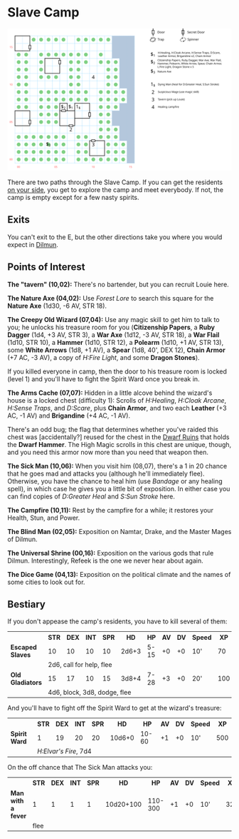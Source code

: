 # Slave Camp

[![map](slave-camp.svg)](slave-camp.svg)

There are two paths through the Slave Camp. If you can get the residents [on your side](../walkthrough.md#the-purgatory-day-spa-and-salon-slave-camp), you get to explore the camp and meet everybody. If not, the camp is empty except for a few nasty spirits.

## Exits

You can't exit to the E, but the other directions take you where you would expect in [Dilmun](dilmun.md).

## Points of Interest

**The "tavern" (10,02):** There's no bartender, but you can recruit Louie here.

**The Nature Axe (04,02):** Use *Forest Lore* to search this square for the **Nature Axe** (1d30, -6 AV, STR 18).

**The Creepy Old Wizard (07,04):** Use any magic skill to get him to talk to you; he unlocks his treasure room for you (**Citizenship Papers**, a **Ruby Dagger** (1d4, +3 AV, STR 3), a **War Axe** (1d12, -3 AV, STR 18), a **War Flail** (1d10, STR 10), a **Hammer** (1d10, STR 12), a **Polearm** (1d10, +1 AV, STR 13), some **White Arrows** (1d8, +1 AV), a **Spear** (1d8, 40', DEX 12), **Chain Armor** (+7 AC, -3 AV), a copy of *H:Fire Light*, and some **Dragon Stones**).

If you killed everyone in camp, then the door to his treasure room is locked (level 1) and you'll have to fight the Spirit Ward once you break in.

**The Arms Cache (07,07):** Hidden in a little alcove behind the wizard's house is a locked chest (difficulty 1): Scrolls of *H:Healing*, *H:Cloak Arcane*, *H:Sense Traps*, and *D:Scare*, plus **Chain Armor**, and two each **Leather** (+3 AC, -1 AV) and **Brigandine** (+4 AC, -1 AV).

There's an odd bug; the flag that determines whether you've raided this chest was [accidentally?] reused for the chest in the [Dwarf Ruins](dwarf-ruins.md) that holds the **Dwarf Hammer**. The High Magic scrolls in this chest are unique, though, and you need this armor now more than you need that weapon then.

**The Sick Man (10,06):** When you visit him (08,07), there's a 1 in 20 chance that he goes mad and attacks you (although he'll immediately flee). Otherwise, you have the chance to heal him (use *Bandage* or any healing spell), in which case he gives you a little bit of exposition. In either case you can find copies of *D:Greater Heal* and *S:Sun Stroke* here.

**The Campfire (10,11):** Rest by the campfire for a while; it restores your Health, Stun, and Power.

**The Blind Man (02,05):** Exposition on Namtar, Drake, and the Master Mages of Dilmun.

**The Universal Shrine (00,16):** Exposition on the various gods that rule Dilmun. Interestingly, Refeek is the one we never hear about again.

**The Dice Game (04,13):** Exposition on the political climate and the names of some cities to look out for.

## Bestiary

If you don't appease the camp's residents, you have to kill several of them:

<table>
  <tr>
    <th></th>
    <th>STR</th>
    <th>DEX</th>
    <th>INT</th>
    <th>SPR</th>
    <th>HD</th>
    <th>HP</th>
    <th>AV</th>
    <th>DV</th>
    <th>Speed</th>
    <th>XP</th>
  </tr>
    <tr>
    <td><b>Escaped Slaves</b></td>
    <td>10</td>
    <td>10</td>
    <td>10</td>
    <td>10</td>
    <td>2d6+3</td>
    <td>5-15</td>
    <td>+0</td>
    <td>+0</td>
    <td>10'</td>
    <td>70</td>
  </tr><tr>
    <td></td>
    <td colspan="10">2d6, call for help, flee</td>
  </tr>
  <tr>
    <td><b>Old Gladiators</b></td>
    <td>15</td>
    <td>17</td>
    <td>10</td>
    <td>15</td>
    <td>3d8+4</td>
    <td>7-28</td>
    <td>+3</td>
    <td>+0</td>
    <td>20'</td>
    <td>100</td>
  </tr><tr>
    <td></td>
    <td colspan="10">4d6, block, 3d8, dodge, flee</td>
  </tr>
</table>

And you'll have to fight off the Spirit Ward to get at the wizard's treasure:

<table>
  <tr>
    <th></th>
    <th>STR</th>
    <th>DEX</th>
    <th>INT</th>
    <th>SPR</th>
    <th>HD</th>
    <th>HP</th>
    <th>AV</th>
    <th>DV</th>
    <th>Speed</th>
    <th>XP</th>
  </tr>
  <tr>
    <td><b>Spirit Ward</b></td>
    <td>1</td>
    <td>19</td>
    <td>20</td>
    <td>20</td>
    <td>10d6+0</td>
    <td>10-60</td>
    <td>+1</td>
    <td>+0</td>
    <td>10'</td>
    <td>500</td>
  </tr><tr>
    <td></td>
    <td colspan="10"><i>H:Elvar's Fire</i>, 7d4</td>
  </tr>
</table>

On the off chance that The Sick Man attacks you:

<table>
  <tr>
    <th></th>
    <th>STR</th>
    <th>DEX</th>
    <th>INT</th>
    <th>SPR</th>
    <th>HD</th>
    <th>HP</th>
    <th>AV</th>
    <th>DV</th>
    <th>Speed</th>
    <th>XP</th>
  </tr>
  <tr>
    <td><b>Man with a fever</b></td>
    <td>1</td>
    <td>1</td>
    <td>1</td>
    <td>1</td>
    <td>10d20+100</td>
    <td>110-300</td>
    <td>+1</td>
    <td>+0</td>
    <td>10'</td>
    <td>320</td>
  </tr><tr>
    <td></td>
    <td colspan="10">flee</td>
  </tr>
</table>